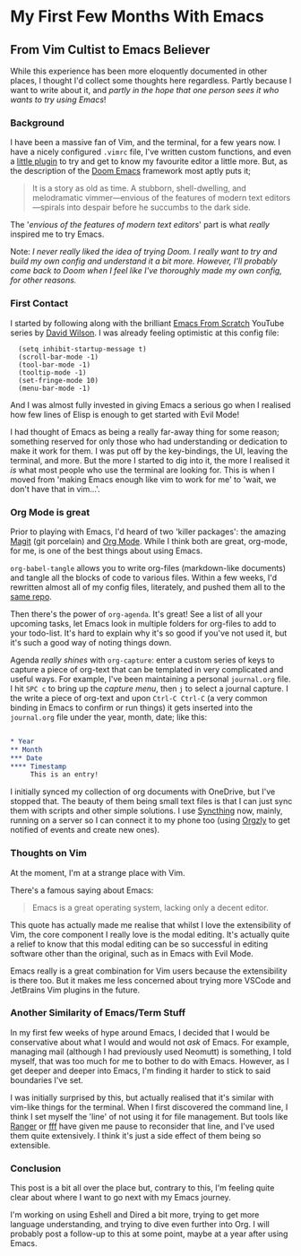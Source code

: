 <!--
page_title: My First Few Months With Emacs
page_description: Documenting some random thoughts and experiences with Emacs after my first few months of solid use.
page_status: published
page_date: 2022/09/02
-->

# My First Few Months With Emacs

## From Vim Cultist to Emacs Believer

While this experience has been more eloquently documented
in other places, I thought I'd collect some
thoughts here regardless. Partly because I want to
write about it, and *partly in the hope that one
person sees it who wants to try using Emacs*!

### Background

I have been a massive fan of Vim, and the
terminal,
for a few years now. I have a nicely configured
`.vimrc` file, I've written custom functions,
and even a [little
plugin](https://github.com/julianorchard/desc.vim) to try and get to know my favourite editor a little more.
But, as the description of the [Doom
Emacs](https://github.com/doomemacs/doomemacs)
framework most aptly puts it;

> It is a story as old as time. A stubborn, shell-dwelling, and melodramatic vimmer—envious of the features of modern text editors—spirals into despair before he succumbs to the dark side.

The '*envious of the features of modern text
editors*' part is what *really* inspired me to try Emacs.

Note: *I never really liked the idea of trying
Doom. I really want to try and build my own config
and understand it a bit more. However, I'll
probably come back to Doom when I feel like I've
thoroughly made my own config, for other reasons.*

### First Contact

I started by following along with the brilliant
[Emacs From Scratch](https://youtu.be/74zOY-vgkyw)
YouTube series by [David
Wilson](https://systemcrafters.net/). I was
already feeling optimistic at this config file:

```elisp
  (setq inhibit-startup-message t)
  (scroll-bar-mode -1)
  (tool-bar-mode -1)
  (tooltip-mode -1)
  (set-fringe-mode 10)
  (menu-bar-mode -1)
```

And I was almost fully invested in giving Emacs a serious go when I realised how few lines of Elisp is enough to get started with Evil Mode!

I had thought of Emacs as being a really far-away
thing for some reason; something reserved for only those who had
understanding or dedication to make it work for
them. I was put off by the key-bindings, the
UI, leaving the terminal, and more. But the more I started to dig into it, the more I realised it *is* what most people who use the terminal are looking for. This is when I moved from 'making Emacs enough like vim to work for me' to 'wait, we don't have that in vim...'.

### Org Mode is great

Prior to playing with Emacs, I'd heard of two
'killer packages': the amazing [Magit](https://github.com/magit/magit) (git porcelain) and [Org Mode](https://orgmode.org/). While I think both are great, org-mode, for me, is one of the best things about using Emacs.

`org-babel-tangle` allows you to write org-files
(markdown-like documents) and tangle all the
blocks of code to various files. Within a few weeks, I'd
rewritten almost all of my config files,
literately, and pushed them all to the [same repo](https://github.com/julianorchard/config/).

Then there's the power of `org-agenda`. It's
great! See a list of all your upcoming tasks, let
Emacs look in multiple folders for org-files to
add to your todo-list. It's hard to explain why
it's so good if you've not used it, but it's such
a good way of noting things down.

Agenda *really shines* with `org-capture`: enter a
custom series of keys to capture a piece of
org-text that can be templated in very complicated
and useful ways. For example, I've been
maintaining a personal `journal.org` file. I hit
`SPC c` to bring up the *capture menu*, then `j`
to select a journal capture. I the write a piece
of org-text and upon `Ctrl-C Ctrl-C` (a very
common binding in Emacs to confirm or run things)
it gets inserted into the `journal.org` file under
the year, month, date; like this:

```org

* Year
** Month
*** Date
**** Timestamp
     This is an entry!

```

I initially synced my collection of org documents
with OneDrive, but I've stopped that. The beauty
of them being small text files is that I can just
sync them with scripts and other simple solutions.
I use [Syncthing](https://syncthing.net/) now, mainly, running on a server so I can connect it to my phone too (using [Orgzly](https://github.com/orgzly/orgzly-android) to get notified of events and create new ones).

### Thoughts on Vim

At the moment, I'm at a strange place with Vim.

There's a famous saying about Emacs:

> Emacs is a great operating system, lacking only a decent editor.

This quote has actually made me realise that
whilst I love the extensibility of Vim, the core
component I really love is the modal editing. It's
actually quite a relief to know that this modal
editing can be so successful in editing software
other than the original, such as in Emacs with
Evil Mode.

Emacs really is a great combination for Vim users
because the extensibility is there too. But it
makes me less concerned about trying more VSCode and JetBrains
Vim plugins in the future.

### Another Similarity of Emacs/Term Stuff

In my first few weeks of hype around Emacs, I
decided that I would be conservative about what I
would and would not *ask* of Emacs. For example,
managing mail (although I had previously used
Neomutt) is something, I told myself, that was too much
for me to bother to do with Emacs. However, as
I get deeper and deeper into Emacs, I'm finding it
harder to stick to said boundaries I've set.

I was initially surprised by this, but actually
realised that it's similar with vim-like things
for the terminal. When I first
discovered the command line, I think I set myself
the 'line' of not using it for file management.
But tools like
[Ranger](https://github.com/ranger/ranger) or
[fff](https://github.com/dylanaraps/fff) have
given me pause to reconsider that line, and I've
used them quite extensively. I think it's just a
side effect of them being so extensible.

### Conclusion

This post is a bit all over the place but,
contrary to this, I'm feeling quite clear about
where I want to go next with my Emacs journey.

I'm working on using Eshell and Dired a bit more,
trying to get more language understanding, and
trying to dive even further into Org. I will
probably post a follow-up to this at some point,
maybe at a year after using Emacs.

